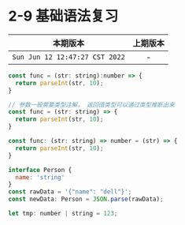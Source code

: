 # 2-9 基础语法复习

|本期版本|上期版本
|:---:|:---:
`Sun Jun 12 12:47:27 CST 2022` | -


```js
const func = (str: string):number => {
  return parseInt(str, 10);
}

// 参数一般需要类型注解， 返回值类型可以通过类型推断出来
const func = (str: string) => {
  return parseInt(str, 10);
}
```

```js
const func: (str: string) => number = (str) => {
  return parseInt(str, 10);
}
```


```js
interface Person {
  name: 'string'
}
const rawData = '{"name": "dell"}';
const newData: Person = JSON.parse(rawData);
```


```js
let tmp: number | string = 123;
```